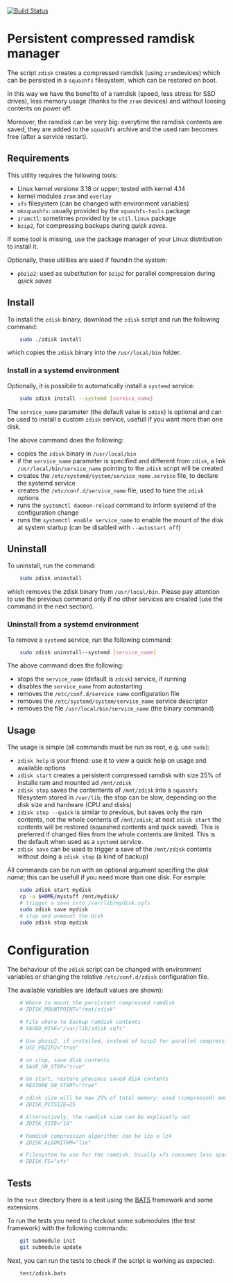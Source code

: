 [![Build Status](https://travis-ci.org/mikitex70/zdisk.svg?branch=master)](https://travis-ci.org/mikitex70/zdisk)

# Persistent compressed ramdisk manager

The script `zdisk` creates a compressed ramdisk (using `zram`devices) which can be persisted in a `squashfs` filesystem, which can be restored on boot.

In this way we have the benefits of a ramdisk (speed, less stress for SSD drives), less memory usage (thanks to the `zram` devices) and without loosing contents on power off.

Moreover, the ramdisk can be very big: everytime the ramdisk contents are saved, they are added to the `squashfs` archive and the used ram becomes free (after a service restart).


## Requirements

This utility requires the following tools:

* Linux kernel versione 3.18 or upper; tested with kernel 4.14
* kernel modules `zram` and `overlay`
* `xfs` filesystem (can be changed with environment variables)
* `mksquashfs`: usually provided by the `squashfs-tools` package
* `zramctl`: sometimes provided by te `util.linux` package
* `bzip2`, for compressing backups during *quick saves*.

If some tool is missing, use the package manager of your Linux distribution to install it.

Optionally, these utilities are used if foundin the system:

* `pbzip2`: used as substitution for `bzip2` for parallel compression during *quick saves*


## Install

To install the `zdisk` binary, download the `zdisk` script and run the following command:

```bash
    sudo ./zdisk install
```

which copies the `zdisk` binary into the `/usr/local/bin` folder.

### Install in a systemd environment

Optionally, it is possibile to automatically install a `systemd` service:

```bash
    sudo zdisk install --systemd [service_name]
```

The `service_name` parameter (the default value is `zdisk`) is optional and can be used to install a custom `zdisk` service, usefull if you want more than one disk.

The above command does the following:
* copies the `zdisk` binary in `/usr/local/bin`
* if the `service_name` parameter is specified and different from `zdisk`, a link `/usr/local/bin/service_name` pointing to the `zdisk` script will be created 
* creates the `/etc/systemd/system/service_name.service` file, to declare the systemd service
* creates the `/etc/conf.d/service_name` file, used to tune the `zdisk` options
* runs the `systemctl daemon-reload` command to inform systemd of the configuration change
* runs the `systemctl enable service_name` to enable the mount of the disk at system startup (can be disabled with `--autostart off`)


## Uninstall

To uninstall, run the command:

```bash
    sudo zdisk uninstall
```

which removes the zdisk binary from `/usr/local/bin`.
Please pay attention to use the previous command only if no other services are created (use the command in the next section).

### Uninstall from a systemd environment

To remove a `systemd` service, run the following command:

```bash
    sudo zdisk uninstall--systemd [service_name]
```

The above command does the following:
* stops the `service_name` (default is `zdisk`) service, if running
* disables the `service_name` from autostarting
* removes the `/etc/conf.d/service_name` configuration file
* removes the `/etc/systemd/system/service_name` service descriptor
* removes the file `/usr/local/bin/service_name` (the binary command)


## Usage

The usage is simple (all commands must be run as root, e.g. use `sudo`):

* `zdisk help` is your friend: use it to view a quick help on usage and available options
* `zdisk start` creates a persistent compressed ramdisk with size 25% of installe ram and mounted ad `/mnt/zdisk`
* `zdisk stop` saves the contentents of `/mnt/zdisk` into a `squashfs` filesystem stored in `/var/lib`; the stop can be slow, depending on the disk size and hardware (CPU and disks)
* `zdisk stop --quick` is similar to previous, but saves only the ram contents, not the whole contents of `/mnt/zdisk`; at next `zdisk start` the contents will be restored (squashed contents and quick saved). This is preferred if changed files from the whole contents are limited. This is the default when used as a `systemd` service.
* `zdisk save` can be used to trigger a save of the `/mnt/zdisk` contents without doing a `zdisk stop` (a kind of backup)

All commands can be run with an optional argument specifing the _disk name_; this can be usefull if you need more than one disk. For esmple:

```bash
    sudo zdisk start mydisk
    cp -a $HOME/mystuff /mnt/mydisk/
    # trigger a save into /var/lib/mydisk.sqfs
    sudo zdisk save mydisk 
    # stop and unmount the disk
    sudo zdisk stop mydisk
```


# Configuration

The behaviour of the `zdisk` script can be changed with environment variables or changing the relative `/etc/conf.d/zdisk` configuration file.

The available variables are (default values are shown):

```bash
    # Where to mount the persistent compressed ramdisk
    # ZDISK_MOUNTPOINT="/mnt/zdisk"

    # File where to backup ramdisk contents
    # SAVED_DISK="/var/lib/zdisk.sqfs"

    # Use pbzip2, if installed, instead of bzip2 for parallel compression during quick saves.
    # USE_PBZIP2="true"

    # on stop, save disk contents
    # SAVE_ON_STOP="true"

    # On start, restore previous saved disk contents
    # RESTORE_ON_START="true"

    # zdisk size will be max 25% of total memory; used (compressed) memory is (hopefully) less.
    # ZDISK_PCTSIZE=25

    # Alternatively, the ramdisk size can be explicetly set
    # ZDISK_SIZE="1G"

    # Ramdisk compression algorithm; can be lzo o lz4
    # ZDISK_ALGORITHM="lzo"

    # Filesystem to use for the ramdisk. Usually xfs consumes less space.
    # ZDISK_FS="xfs"
```

## Tests

In the `test` directory there is a test using the [BATS](https://github.com/bats-core/bats-core) framework and some extensions.

To run the tests you need to checkout some submodules (the test framework) with the following commands:

```bash
    git submodule init
    git submodule update
```

Next, you can run the tests to check if the script is working as expected:

```bash
    test/zdisk.bats
```
